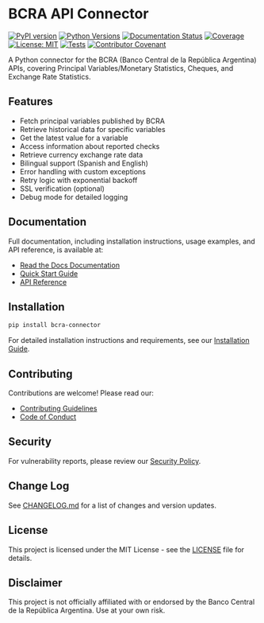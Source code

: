 # BCRA API Connector

[![PyPI version](https://badge.fury.io/py/bcra-connector.svg)](https://badge.fury.io/py/bcra-connector)
[![Python Versions](https://img.shields.io/pypi/pyversions/bcra-connector.svg)](https://pypi.org/project/bcra-connector/)
[![Documentation Status](https://readthedocs.org/projects/bcra-connector/badge/?version=latest)](https://bcra-connector.readthedocs.io/en/latest/?badge=latest)
[![Coverage](https://codecov.io/gh/PPeitsch/bcra-connector/branch/main/graph/badge.svg)](https://codecov.io/gh/PPeitsch/bcra-connector)
[![License: MIT](https://img.shields.io/badge/License-MIT-yellow.svg)](https://opensource.org/licenses/MIT)
[![Tests](https://github.com/PPeitsch/bcra-connector/workflows/Test%20and%20Publish/badge.svg)](https://github.com/PPeitsch/bcra-connector/actions/workflows/test-and-publish.yaml)
[![Contributor Covenant](https://img.shields.io/badge/Contributor%20Covenant-2.1-4baaaa.svg)](.github/CODE_OF_CONDUCT.md)

A Python connector for the BCRA (Banco Central de la República Argentina) APIs, covering Principal Variables/Monetary Statistics, Cheques, and Exchange Rate Statistics.

## Features

- Fetch principal variables published by BCRA
- Retrieve historical data for specific variables
- Get the latest value for a variable
- Access information about reported checks
- Retrieve currency exchange rate data
- Bilingual support (Spanish and English)
- Error handling with custom exceptions
- Retry logic with exponential backoff
- SSL verification (optional)
- Debug mode for detailed logging

## Documentation

Full documentation, including installation instructions, usage examples, and API reference, is available at:
- [Read the Docs Documentation](https://bcra-connector.readthedocs.io/)
- [Quick Start Guide](https://bcra-connector.readthedocs.io/en/latest/usage.html)
- [API Reference](https://bcra-connector.readthedocs.io/en/latest/api_reference.html)

## Installation

```bash
pip install bcra-connector
```

For detailed installation instructions and requirements, see our [Installation Guide](https://bcra-connector.readthedocs.io/en/latest/installation.html).

## Contributing

Contributions are welcome! Please read our:
- [Contributing Guidelines](.github/CONTRIBUTING.md)
- [Code of Conduct](.github/CODE_OF_CONDUCT.md)

## Security

For vulnerability reports, please review our [Security Policy](.github/SECURITY.md).

## Change Log

See [CHANGELOG.md](CHANGELOG.md) for a list of changes and version updates.

## License

This project is licensed under the MIT License - see the [LICENSE](LICENSE) file for details.

## Disclaimer

This project is not officially affiliated with or endorsed by the Banco Central de la República Argentina. Use at your own risk.

